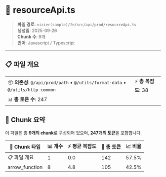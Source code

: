 # 📄 resourceApi.ts

> **파일 경로**: `vizier(sample)/fe/src/api/prod/resourceApi.ts`  
> **생성일**: 2025-09-26  
> **Chunk 수**: 9개  
> **언어**: Javascript / Typescript
---


## 📋 파일 개요

| | |
|--|--|
| 📦 **의존성**: `@/api/prod/path` • `@/utils/format-data` • `@/utils/http-common` | ⚡ **총 복잡도**: 38 |
| 📊 **총 토큰 수**: 247 |  |






## 🧩 Chunk 요약

이 파일은 총 **9개의 chunk**로 구성되어 있으며, **247개의 토큰**을 포함합니다.

| 🧩 Chunk 타입 | 📊 개수 | ⚡ 평균 복잡도 | 📝 총 토큰 | 📈 비율 |
|---------------|--------|-------------|----------|--------|
| 📋 파일 개요 | 1 | 0.0 | 142 | 57.5% |
| arrow_function | 8 | 4.8 | 105 | 42.5% |

